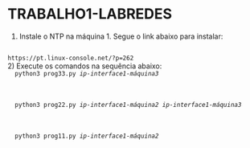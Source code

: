 # TRABALHO1-LABREDES

1) Instale o NTP na máquina 1. Segue o link abaixo para instalar:
<code>
https://pt.linux-console.net/?p=262
</code>
2) Execute os comandos na sequência abaixo:
<code>
  python3 prog33.py <i>ip-interface1-máquina3</i>
</code>
<br></br>
<code>
  python3 prog22.py <i>ip-interface1-máquina2</i> <i>ip-interface1-máquina3</i>
</code>
<br></br>
<code>
  python3 prog11.py <i>ip-interface1-máquina2</i>
</code>

